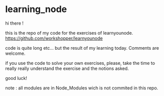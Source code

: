 # learning_node

hi there ! 

this is the repo of my code for the exercises of learnyounode. 
https://github.com/workshopper/learnyounode

code is quite long etc... but the result of my learning today. Comments are welcome.

if you use the code to solve your own exercises, please, take the time to really really understand the exercise and the notions asked.

good luck!

note : all modules are in Node_Modules wich is not commited in this repo. 
